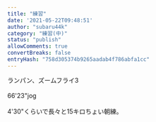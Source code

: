 ```yaml
---
title: "練習"
date: '2021-05-22T09:48:51'
author: "subaru44k"
category: "練習(中)"
status: "publish"
allowComments: true
convertBreaks: false
entryHash: "758d305374b9265aadab4f786abfa1cc"
---
```

ランパン、ズームフライ3<br>
<br>
66'23"jog<br>
<br>
4'30"くらいで長々と15キロちょい朝練。
